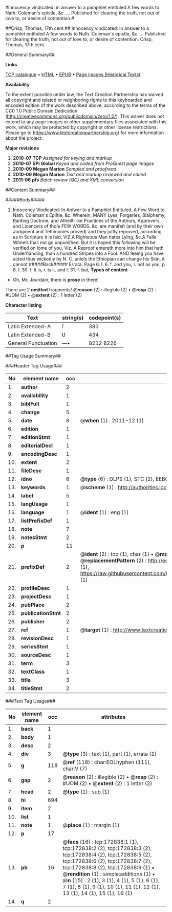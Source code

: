#Innocency vindicated: in answer to a pamphlet entituled A few words to Nath. Coleman's epistle, &c. ... Published for clearing the truth, not out of love to, or desire of contention.#

##Crisp, Thomas, 17th cent.##
Innocency vindicated: in answer to a pamphlet entituled A few words to Nath. Coleman's epistle, &c. ... Published for clearing the truth, not out of love to, or desire of contention.
Crisp, Thomas, 17th cent.

##General Summary##

**Links**

[TCP catalogue](http://www.ota.ox.ac.uk/tcp/)  • 
[HTML](http://tei.it.ox.ac.uk/tcp/Texts-HTML/free/A80/A80821.html)  • 
[EPUB](http://tei.it.ox.ac.uk/tcp/Texts-EPUB/free/A80/A80821.epub) • 
[Page images (Historical Texts)](https://historicaltexts.jisc.ac.uk/eebo-47682884e)

**Availability**

To the extent possible under law, the Text Creation Partnership has waived all copyright and related or neighboring rights to this keyboarded and encoded edition of the work described above, according to the terms of the CC0 1.0 Public Domain Dedication (http://creativecommons.org/publicdomain/zero/1.0/). This waiver does not extend to any page images or other supplementary files associated with this work, which may be protected by copyright or other license restrictions. Please go to https://www.textcreationpartnership.org/ for more information about the project.

**Major revisions**

1. __2010-07__ __TCP__ *Assigned for keying and markup*
1. __2010-07__ __SPi Global__ *Keyed and coded from ProQuest page images*
1. __2010-09__ __Megan Marion__ *Sampled and proofread*
1. __2010-09__ __Megan Marion__ *Text and markup reviewed and edited*
1. __2011-06__ __pfs__ *Batch review (QC) and XML conversion*

##Content Summary##

#####Body#####

1. Innocency Vindicated: In Anſwer to a Pamphlet Entituled, A Few Word to Nath. Coleman's Epiſtle, &c. Wherein, MANY Lyes, Forgeries, Blaſphemy, Ranting Doctrine, and Atheiſt-like Practices of the Authors, Approvers, and Licencers of thoſe FEW WORDS, &c. are manifeſt (and by their own Judgment and Teſtimonies proved) and they juſtly reproved, according as in Scripture it is ſaid, VIZ.A Righteous Man hates Lying, &c.A Falſe Witneſs ſhall not go unpuniſhed.
But it is hoped this following will be verified on ſome of you, Viz. A Reproof entereth more into him that hath Underſtanding, than a hundred Stripes into a Fool.
AND ſeeing you have acted thus wickedly by N. C. unleſs the Ethiopian can change his Skin, it cannot
#####Back#####
Errata. Page 6. l. 6. f. and you, r. not as you. p. 8. l. 30. f. it is, r. is it. and l. 31. f. but,
**Types of content**

  * Oh, Mr. Jourdain, there is **prose** in there!

There are 2 **omitted** fragments! 
 @__reason__ (2) : illegible (2)  •  @__resp__ (2) : #UOM (2)  •  @__extent__ (2) : 1 letter (2)

**Character listing**


|Text|string(s)|codepoint(s)|
|---|---|---|
|Latin Extended-A|ſ|383|
|Latin Extended-B|Ʋ|434|
|General Punctuation|—•|8212 8226|

##Tag Usage Summary##

###Header Tag Usage###

|No|element name|occ|attributes|
|---|---|---|---|
|1.|__author__|2||
|2.|__availability__|1||
|3.|__biblFull__|1||
|4.|__change__|5||
|5.|__date__|8| @__when__ (1) : 2011-12 (1)|
|6.|__edition__|1||
|7.|__editionStmt__|1||
|8.|__editorialDecl__|1||
|9.|__encodingDesc__|1||
|10.|__extent__|2||
|11.|__fileDesc__|1||
|12.|__idno__|6| @__type__ (6) : DLPS (1), STC (2), EEBO-CITATION (1), OCLC (1), VID (1)|
|13.|__keywords__|1| @__scheme__ (1) : http://authorities.loc.gov/ (1)|
|14.|__label__|5||
|15.|__langUsage__|1||
|16.|__language__|1| @__ident__ (1) : eng (1)|
|17.|__listPrefixDef__|1||
|18.|__note__|7||
|19.|__notesStmt__|2||
|20.|__p__|11||
|21.|__prefixDef__|2| @__ident__ (2) : tcp (1), char (1)  •  @__matchPattern__ (2) : ([0-9\-]+):([0-9IVX]+) (1), (.+) (1)  •  @__replacementPattern__ (2) : http://eebo.chadwyck.com/downloadtiff?vid=$1&page=$2 (1), https://raw.githubusercontent.com/textcreationpartnership/Texts/master/tcpchars.xml#$1 (1)|
|22.|__profileDesc__|1||
|23.|__projectDesc__|1||
|24.|__pubPlace__|2||
|25.|__publicationStmt__|2||
|26.|__publisher__|2||
|27.|__ref__|1| @__target__ (1) : http://www.textcreationpartnership.org/docs/. (1)|
|28.|__revisionDesc__|1||
|29.|__seriesStmt__|1||
|30.|__sourceDesc__|1||
|31.|__term__|3||
|32.|__textClass__|1||
|33.|__title__|3||
|34.|__titleStmt__|2||


###Text Tag Usage###

|No|element name|occ|attributes|
|---|---|---|---|
|1.|__back__|1||
|2.|__body__|1||
|3.|__desc__|2||
|4.|__div__|3| @__type__ (3) : text (1), part (1), errata (1)|
|5.|__g__|118| @__ref__ (118) : char:EOLhyphen (111), char:V (7)|
|6.|__gap__|2| @__reason__ (2) : illegible (2)  •  @__resp__ (2) : #UOM (2)  •  @__extent__ (2) : 1 letter (2)|
|7.|__head__|2| @__type__ (1) : sub (1)|
|8.|__hi__|694||
|9.|__item__|2||
|10.|__list__|1||
|11.|__note__|1| @__place__ (1) : margin (1)|
|12.|__p__|17||
|13.|__pb__|16| @__facs__ (16) : tcp:172838:1 (1), tcp:172838:2 (2), tcp:172838:3 (2), tcp:172838:4 (2), tcp:172838:5 (2), tcp:172838:6 (2), tcp:172838:7 (2), tcp:172838:8 (2), tcp:172838:9 (1)  •  @__rendition__ (1) : simple:additions (1)  •  @__n__ (15) : 2 (1), 3 (1), 4 (1), 5 (1), 6 (1), 7 (1), 8 (1), 9 (1), 10 (1), 11 (1), 12 (1), 13 (1), 14 (1), 15 (1), 16 (1)|
|14.|__q__|2||
